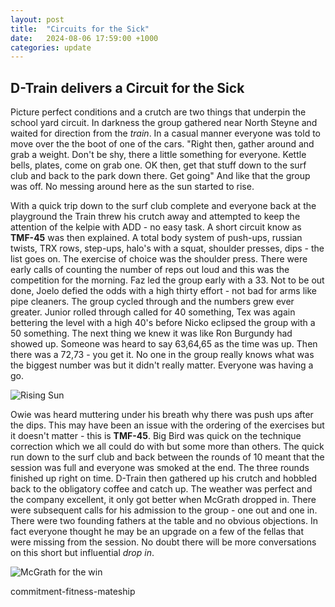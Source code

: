 ```yaml
---
layout: post
title:  "Circuits for the Sick"
date:   2024-08-06 17:59:00 +1000
categories: update
---
```


## D-Train delivers a Circuit for the Sick

Picture perfect conditions and a crutch are two things that underpin the school yard circuit. In darkness the group gathered near North Steyne and waited for direction from the *train*. In a casual manner everyone was told to move over the the boot of one of the cars. "Right then, gather around and grab a weight. Don't be shy, there a little something for everyone. Kettle bells, plates, come on grab one. OK then, get that stuff down to the surf club and back to the park down there. Get going" And like that the group was off. No messing around here as the sun started to rise. 

With a quick trip down to the surf club complete and everyone back at the playground the Train threw his crutch away and attempted to keep the attention of the kelpie with ADD - no easy task. A short circuit know as **TMF-45** was then explained. A total body system of push-ups, russian twists, TRX rows, step-ups, halo's with a squat, shoulder presses, dips - the list goes on. The exercise of choice was the shoulder press. There were early calls of counting the number of reps out loud and this was the competition for the morning. Faz led the group early with a 33. Not to be out done, Joelo defied the odds with a high thirty effort - not bad for arms like pipe cleaners. The group cycled through and the numbers grew ever greater. Junior rolled through called for 40 something, Tex was again bettering the level with a high 40's before Nicko eclipsed the group with a 50 something. The next thing we knew it was like Ron Burgundy had showed up. Someone was heard to say 63,64,65 as the time was up. Then there was a 72,73 - you get it. No one in the group really knows what was the biggest number was but it didn't really matter. Everyone was having a go. 

![Rising Sun]({{site.baseurl}}/assets/sun_rise_cct.jpg)



Owie was heard muttering under his breath why there was push ups after the dips. This may have been an issue with the ordering of the exercises but it doesn't matter - this is **TMF-45**. Big Bird was quick on the technique correction which we all could do with but some more than others. The quick run down to the surf club and back between the rounds of 10 meant that the session was full and everyone was smoked at the end. The three rounds finished up right on time. D-Train then gathered up his crutch and hobbled back to the obligatory coffee and catch up. The weather was perfect and the company excellent, it only got better when McGrath dropped in. There were subsequent calls for his admission to the group - one out and one in. There were two founding fathers at the table and no obvious objections. In fact everyone thought he may be an upgrade on a few of the fellas that were missing from the session. No doubt there will be more conversations on this short but influential *drop in*. 

![McGrath for the win]({{site.baseurl}}/assets/mcgrath.jpg)

commitment-fitness-mateship 

